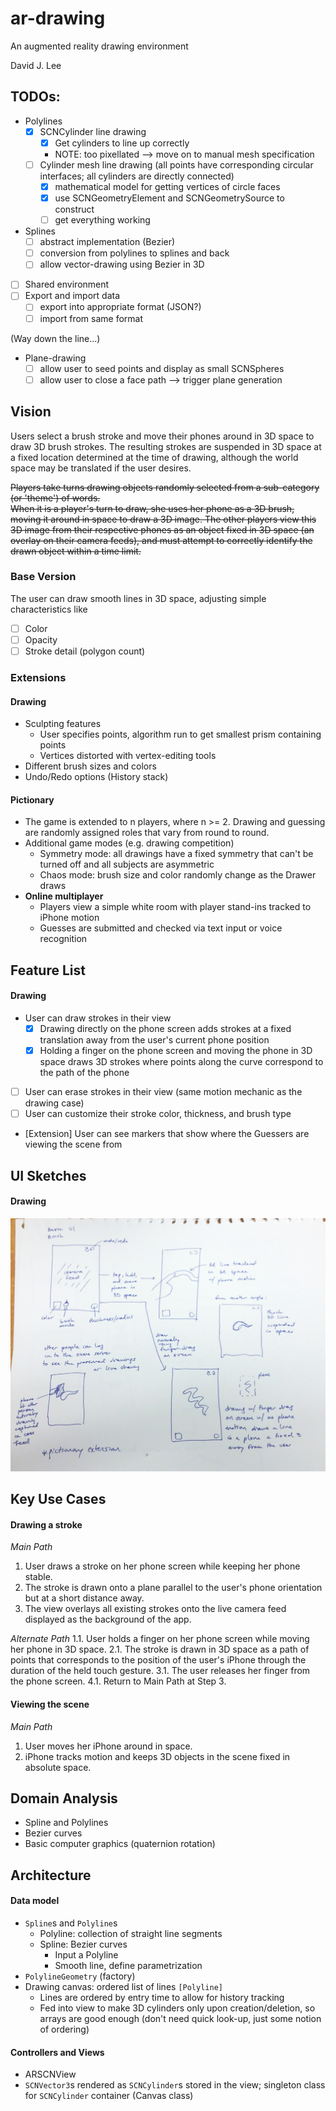 # ar-drawing
An augmented reality drawing environment

David J. Lee

## TODOs:
- Polylines
  - [x] SCNCylinder line drawing
    - [x] Get cylinders to line up correctly
    - NOTE: too pixellated --> move on to manual mesh specification
  - [ ] Cylinder mesh line drawing (all points have corresponding circular interfaces; all cylinders are directly connected)
    - [x] mathematical model for getting vertices of circle faces
    - [x] use SCNGeometryElement and SCNGeometrySource to construct
    - [ ] get everything working
- Splines
  - [ ] abstract implementation (Bezier)
  - [ ] conversion from polylines to splines and back
  - [ ] allow vector-drawing using Bezier in 3D
- [ ] Shared environment
- [ ] Export and import data
  - [ ] export into appropriate format (JSON?)
  - [ ] import from same format

(Way down the line...)
- Plane-drawing
  - [ ] allow user to seed points and display as small SCNSpheres
  - [ ] allow user to close a face path --> trigger plane generation

## Vision
Users select a brush stroke and move their phones around in 3D space to draw 3D brush strokes.
The resulting strokes are suspended in 3D space at a fixed location determined at the time of drawing,
although the world space may be translated if the user desires.

~~Players take turns drawing objects randomly selected from a sub-category (or 'theme') of words.  
When it is a player's turn to draw, she uses her phone as a 3D brush, moving it around in space 
to draw a 3D image.  The other players view this 3D image from their respective phones as an 
object fixed in 3D space (an overlay on their camera feeds), and must attempt to correctly 
identify the drawn object within a time limit.~~

### Base Version
The user can draw smooth lines in 3D space, adjusting simple characteristics like 
- [ ] Color
- [ ] Opacity
- [ ] Stroke detail (polygon count)

### Extensions
#### Drawing
- Sculpting features
  - User specifies points, algorithm run to get smallest prism containing points
  - Vertices distorted with vertex-editing tools
- Different brush sizes and colors
- Undo/Redo options (History stack)

#### Pictionary
- The game is extended to n players, where n >= 2.  Drawing and guessing are randomly assigned 
  roles that vary from round to round.
- Additional game modes (e.g. drawing competition)
  - Symmetry mode: all drawings have a fixed symmetry that can't be turned off and all subjects are asymmetric
  - Chaos mode: brush size and color randomly change as the Drawer draws
- **Online multiplayer**
  - Players view a simple white room with player stand-ins tracked to iPhone motion
  - Guesses are submitted and checked via text input or voice recognition

## Feature List
#### Drawing
- User can draw strokes in their view
  - [x] Drawing directly on the phone screen adds strokes at a fixed translation away from the user's current phone position
  - [x] Holding a finger on the phone screen and moving the phone in 3D space draws 3D strokes 
        where points along the curve correspond to the path of the phone
- [ ] User can erase strokes in their view (same motion mechanic as the drawing case)
- [ ] User can customize their stroke color, thickness, and brush type
- [Extension] User can see markers that show where the Guessers are viewing the scene from

## UI Sketches
#### Drawing
![Drawing UI Sketches](https://github.com/deejayessel/ar-drawing/blob/master/20181114_214855-01-01.jpeg)

## Key Use Cases
#### Drawing a stroke
*Main Path*
1. User draws a stroke on her phone screen while keeping her phone stable.
2. The stroke is drawn onto a plane parallel to the user's phone orientation but at a short distance away. 
3. The view overlays all existing strokes onto the live camera feed displayed as the background of the app.  

*Alternate Path*
1.1. User holds a finger on her phone screen while moving her phone in 3D space.
2.1. The stroke is drawn in 3D space as a path of points that corresponds to the position of the user's
     iPhone through the duration of the held touch gesture.
3.1. The user releases her finger from the phone screen.
4.1. Return to Main Path at Step 3.

#### Viewing the scene
*Main Path*
1. User moves her iPhone around in space.
2. iPhone tracks motion and keeps 3D objects in the scene fixed in absolute space.

## Domain Analysis
- Spline and Polylines
- Bezier curves
- Basic computer graphics (quaternion rotation)

## Architecture
[//]: # (Describe the major components and data structures for your data model, as well as the top-level controllers and views of your UI. Feel free to use diagrams.)

#### Data model
* `Spline`s and `Polyline`s
  * Polyline: collection of straight line segments
  * Spline: Bezier curves
    * Input a Polyline
    * Smooth line, define parametrization
* `PolylineGeometry` (factory)
* Drawing canvas: ordered list of lines `[Polyline]`
  * Lines are ordered by entry time to allow for history tracking
  * Fed into view to make 3D cylinders only upon creation/deletion, so arrays are good enough 
    (don't need quick look-up, just some notion of ordering)

#### Controllers and Views
- ARSCNView
- `SCNVector3`s rendered as `SCNCylinder`s stored in the view; singleton class for `SCNCylinder` container (Canvas class)
